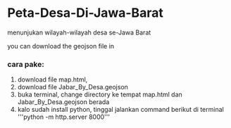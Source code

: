# Peta-Desa-Di-Jawa-Barat
menunjukan wilayah-wilayah desa se-Jawa Barat

you can download the geojson file in <a href="[https://skin-cancer-detection-with-yolo.streamlit.app/](https://github.com/hitamcoklat/Jawa-Barat-Geo-JSON/blob/master/Jabar_By_Desa.geojson)" target="_blank"></a>

### cara pake:
1. download file map.html,
2. download file Jabar_By_Desa.geojson
3. buka terminal, change directory ke tempat map.html dan Jabar_By_Desa.geojson berada
4. kalo sudah install python, tinggal jalankan command berikut di terminal '''python -m http.server 8000'''

